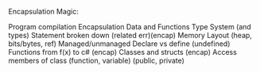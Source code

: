 Encapsulation Magic:

Program compilation 
Encapsulation 
Data and Functions
Type System (and types)
Statement broken down (related err)(encap)
Memory Layout (heap, bits/bytes, ref)
Managed/unmanaged
Declare vs define  (undefined)
Functions from f(x) to c# (encap)
Classes and structs (encap) 
Access members of class (function, variable) (public, private) 
